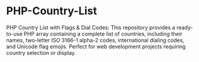 # PHP-Country-List
PHP Country List with Flags &amp; Dial Codes: This repository provides a ready-to-use PHP array containing a complete list of countries, including their names, two-letter ISO 3166-1 alpha-2 codes, international dialing codes, and Unicode flag emojis. Perfect for web development projects requiring country selection or display.
